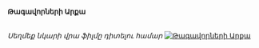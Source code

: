 **Թագավորների Արքա**

\
_Սեղմեք նկարի վրա ֆիլմը դիտելու համար_
[![Թագավորների Արքա](https://m.media-amazon.com/images/M/MV5BZDhkZDE5NmUtZDI1Ny00MDQxLWFjMzEtMWM4YTFmNTIyMTJjXkEyXkFqcGc@._V1_FMjpg_UX1000_.jpg)](https://vkvideo.ru/video-227715364_456239278?ref_domain=yastatic.net)
